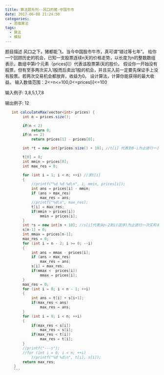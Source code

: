 ```yaml
---
title: 算法题系列--风口的猪-中国牛市
date: 2017-06-08 21:24:50
categories:
  - 思维算法
tags:
  - 算法
  - 模拟
---
```


题目描述
风口之下，猪都能飞。当今中国股市牛市，真可谓“错过等七年”。 给你一个回顾历史的机会，已知一支股票连续n天的价格走势，以长度为n的整数数组表示，数组中第i个元素（prices[i]）代表该股票第i天的股价。 假设你一开始没有股票，但有至多两次买入1股而后卖出1股的机会，并且买入前一定要先保证手上没有股票。若两次交易机会都放弃，收益为0。 设计算法，计算你能获得的最大收益。 输入数值范围：2<=n<=100,0<=prices[i]<=100
<!--more-->
输入例子:
3,8,5,1,7,8

输出例子:
12


```java
   int calculateMax(vector<int> prices) {
        int n = prices.size();

        if(n < 2)
            return 0;
        if(n == 2)
            return prices[1] - prices[0];

        int *t = new int[prices.size() + 10]; //t[i] 代表到0-i为止进行一次买和一次卖能得到的最大收益

        t[0] = 0;
        int mmin = prices[0];
        int max_res = 0;

        for (int i = 1; i < n; ++i) //求t[i]
        {
            //printf("%d %d %d\n", i, mmin, prices[i]);
            int ans = prices[i] - mmin;
            if (ans > max_res)
                max_res = ans;
            //printf("%d\n", max_res);
            t[i] = max_res;
            if(mmin > prices[i])
                mmin = prices[i];
        }
        int *s = new int[n + 10]; //s[i]代表从n-2到i(逆序)为止进行一次买和卖能得到的最大收益
        s[n-1] = 0;
        int mmax = prices[n-1];
        max_res = 0;
        for (int i = n - 2; i >= 0; --i)
        {
            int ans = mmax - prices[i];
            if (ans > max_res)
                max_res = ans;
            s[i] = max_res;
            if(mmax <  prices[i])
                mmax = prices[i];
        }
        max_res = 0;
        for (int i = 0; i < n - 1; ++i)
        {
            int ans = t[i] + s[i+1];
            if(max_res < ans)
                max_res = ans;
        }
        for (int i = 0; i < n; ++i)
        {
            if(max_res < s[i])
                max_res = s[i];
            if(max_res < t[i])
                max_res = t[i];
        }
        //printf("---s");
        //for (int i = 0; i < n; ++i)
            //printf("%d %d\n", t[i], s[i]);
        return max_res;
    }
    ```
